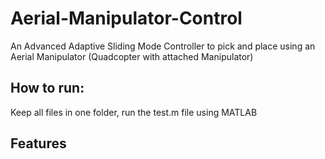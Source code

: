 # Aerial-Manipulator-Control

An Advanced Adaptive Sliding Mode Controller to pick and place using an Aerial Manipulator (Quadcopter with attached Manipulator)

## How to run:

Keep all files in one folder, run the test.m file using MATLAB

## Features

